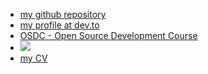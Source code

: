 * [my github repository](https://github.com/cohenoa/)
* [my profile at dev.to](https://dev.to/cohenoa/)
* [OSDC - Open Source Development Course](https://osdc.code-maven.com/)
* ![](../img/noagami.PNG)
* [my CV](/docs/cv)

